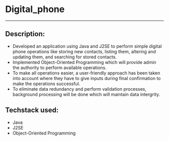 # Digital_phone

<hr/>

<h2 align="left">Description:</h2>
<ul>
<li align="left">Developed an application using Java and J2SE to perform simple digital phone operations like storing new contacts, listing them, altering and updating them, and searching for stored contacts.</li>
<li align="left">Implemented Object-Oriented Programming which will provide admin the authority to perform available operations.</li>
<li align="left">To make all operations easier, a user-friendly approach has been taken into account where they have to give inputs during final confirmation to make the operations successful.</li>
<li align="left">To eliminate data redundancy and perform validation processes, background processing will be done which will maintain data intergrity.</li>
</ul>

<h2 align="left">Techstack used:</h2>
<ul>
<li align="left">Java</li>
<li align="left">J2SE</li>
<li align="left">Object-Oriented Programming</li>
</ul>





